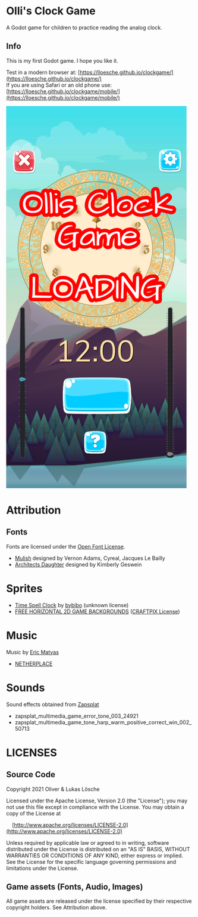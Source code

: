 # Olli's Clock Game
A Godot game for children to practice reading the analog clock.

## Info
This is my first Godot game. I hope you like it.

Test in a modern browser at: [https://lloesche.github.io/clockgame/](https://lloesche.github.io/clockgame/)  
If you are using Safari or an old phone use: [https://lloesche.github.io/clockgame/mobile/](https://lloesche.github.io/clockgame/mobile/)

![Splash Screen](https://raw.githubusercontent.com/osloesche/clockgame/main/clockgame_splash.png)


# Attribution
## Fonts
Fonts are licensed under the [Open Font License](https://scripts.sil.org/cms/scripts/page.php?site_id=nrsi&id=OFL).

* [Mulish](https://fonts.google.com/specimen/Mulish) designed by Vernon Adams, Cyreal, Jacques Le Bailly
* [Architects Daughter](https://fonts.google.com/specimen/Architects+Daughter) designed by Kimberly Geswein

# Sprites
* [Time Spell Clock](https://bybibo.itch.io/time-spell-clock) by [bybibo](https://bybibo.itch.io/) (unknown license)
* [FREE HORIZONTAL 2D GAME BACKGROUNDS](https://craftpix.net/freebies/free-horizontal-2d-game-backgrounds/) ([CRAFTPIX License](https://craftpix.net/file-licenses/))

# Music
Music by [Eric Matyas](www.soundimage.org)

* [NETHERPLACE](https://soundimage.org/fantasywonder/)

# Sounds
Sound effects obtained from [Zapsplat](https://www.zapsplat.com/)

* zapsplat_multimedia_game_error_tone_003_24921
* zapsplat_multimedia_game_tone_harp_warm_positive_correct_win_002_50713


# LICENSES
## Source Code
Copyright 2021 Oliver & Lukas Lösche

Licensed under the Apache License, Version 2.0 (the "License");
you may not use this file except in compliance with the License.
You may obtain a copy of the License at

&nbsp;&nbsp;&nbsp;&nbsp;[http://www.apache.org/licenses/LICENSE-2.0](http://www.apache.org/licenses/LICENSE-2.0)

Unless required by applicable law or agreed to in writing, software
distributed under the License is distributed on an "AS IS" BASIS,
WITHOUT WARRANTIES OR CONDITIONS OF ANY KIND, either express or implied.
See the License for the specific language governing permissions and
limitations under the License.

## Game assets (Fonts, Audio, Images)
All game assets are released under the license specified by their respective copyright holders. See Attribution above.
